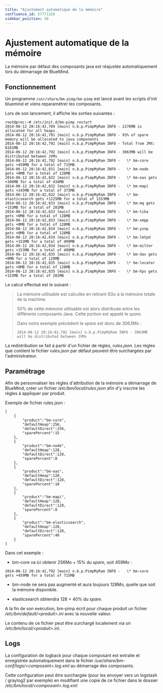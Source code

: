 ```yaml
---
title: "Ajustement automatique de la mémoire"
confluence_id: 57771328
sidebar_position: 50
---
```

# Ajustement automatique de la mémoire

La mémoire par défaut des composants java est réajustée automatiquement lors du démarrage de BlueMind.

## Fonctionnement

Un programme `/usr/share/bm-pimp/bm-pimp` est lancé avant les scripts d'init bluemind et viens reparamétrer les composants.

Lors de son lancement, il affiche les sorties suivantes :


```
root@prec:~# /etc/init.d/bm-pimp restart
2014-06-12 20:16:42,789 [main] n.b.p.PimpMyRam INFO - 2176MB is allocated for all heaps.
2014-06-12 20:16:42,791 [main] n.b.p.PimpMyRam INFO - 93% of spare memory will be allocated to java components
2014-06-12 20:16:42,792 [main] n.b.p.PimpMyRam INFO - Total from JMX: 8181MB
2014-06-12 20:16:42,792 [main] n.b.p.PimpMyRam INFO - 3063MB will be distributed between JVMs
2014-06-12 20:16:42,792 [main] n.b.p.PimpMyRam INFO -   \* bm-core gets +459MB for a total of 715MB
2014-06-12 20:16:42,831 [main] n.b.p.PimpMyRam INFO -   \* bm-node gets +0MB for a total of 128MB
2014-06-12 20:16:42,832 [main] n.b.p.PimpMyRam INFO -   \* bm-eas gets +306MB for a total of 434MB
2014-06-12 20:16:42,832 [main] n.b.p.PimpMyRam INFO -   \* bm-mapi gets +245MB for a total of 373MB
2014-06-12 20:16:42,832 [main] n.b.p.PimpMyRam INFO -   \* bm-elasticsearch gets +1225MB for a total of 1353MB
2014-06-12 20:16:42,833 [main] n.b.p.PimpMyRam INFO -   \* bm-mq gets +153MB for a total of 281MB
2014-06-12 20:16:42,833 [main] n.b.p.PimpMyRam INFO -   \* bm-tika gets +0MB for a total of 128MB
2014-06-12 20:16:42,833 [main] n.b.p.PimpMyRam INFO -   \* bm-xmpp gets +0MB for a total of 128MB
2014-06-12 20:16:42,834 [main] n.b.p.PimpMyRam INFO -   \* bm-ysnp gets +0MB for a total of 128MB
2014-06-12 20:16:42,834 [main] n.b.p.PimpMyRam INFO -   \* bm-lmtpd gets +153MB for a total of 409MB
2014-06-12 20:16:42,834 [main] n.b.p.PimpMyRam INFO -   \* bm-milter gets +153MB for a total of 409MB
2014-06-12 20:16:42,835 [main] n.b.p.PimpMyRam INFO -   \* bm-dav gets +0MB for a total of 128MB
2014-06-12 20:16:42,835 [main] n.b.p.PimpMyRam INFO -   \* bm-locator gets +0MB for a total of 128MB
2014-06-12 20:16:42,835 [main] n.b.p.PimpMyRam INFO -   \* bm-hps gets +153MB for a total of 281MB
```


Le calcul effectué est le suivant :

> La mémoire utilisable est calculée en retirant 5Go à la mémoire totale de la machine.
> 
> 50% de cette mémoire utilisable est alors distribuée entre les différents composants Java. Cette portion est appelé le *spare*.
> 
> Dans notre exemple précédent le *spare* est donc de 3063Mo :
> 
> ```
> 2014-06-12 20:16:42,792 [main] n.b.p.PimpMyRam INFO - 3063MB will be distributed between JVMs
> ```
> 
> 
La redistribution se fait à partir d'un fichier de règles, *rules.json*. Les règles que contient le fichier *rules.json* par défaut peuvent être surchargées par l'administrateur.

## Paramétrage

Afin de personnaliser les règles d'attribution de la mémoire a démarrage de BlueMind, créer un fichier */etc/bm/local/rules.json* afin d'y inscrire les règles à appliquer par produit.

Exemple de fichier rules.json :


```
[
	{
		"product":"bm-core",
		"defaultHeap":256,
		"defaultDirect":256,
		"sparePercent":15
	},
	{
		"product":"bm-node",
		"defaultHeap":128,
		"defaultDirect":128,
		"sparePercent":0
	},
	{
		"product":"bm-eas",
		"defaultHeap":128,
		"defaultDirect":128,
		"sparePercent":10
	},
	{
		"product":"bm-mapi",
		"defaultHeap":128,
		"defaultDirect":128,
		"sparePercent":8
	},
	{
		"product":"bm-elasticsearch",
		"defaultHeap":128,
		"defaultDirect":128,
		"sparePercent":40
	}
]
```


Dans cet exemple :

- bm-core va ici obtenir 256Mo + 15% du *spare*, soit 459Mo :


```
2014-06-12 20:16:42,792 [main] n.b.p.PimpMyRam INFO -   \* bm-core gets +459MB for a total of 715MB
```


- bm-node ne sera pas augmenté et aura toujours 128Mo, quelle que soit la mémoire disponible.

- elasticsearch obtiendra 128 + 40% du *spare*.


A la fin de son exécution, bm-pimp écrit pour chaque produit un fichier */etc/bm/default/&lt;produit>.ini* avec la nouvelle valeur.

Le contenu de ce fichier peut être surchargé localement via un */etc/bm/local/&lt;produit>.ini.*

## Logs

La configuration de logback pour chaque composant est extraite et enregistrée automatiquement dans le fichier */usr/share/bm-conf/logs/&lt;composant>.log.xml* au démarrage des composants.

Cette configuration peut être surchargée (pour les envoyer vers un logstash / graylog2 par exemple) en modifiant une copie de ce fichier dans le dossier */etc/bm/local/&lt;composant>.log.xml*


